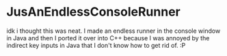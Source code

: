 # JusAnEndlessConsoleRunner

idk i thought this was neat. I made an endless runner in the console window in Java and then I ported it over into C++ because I was annoyed by the indirect key inputs in Java that I don't know how to get rid of. :P
